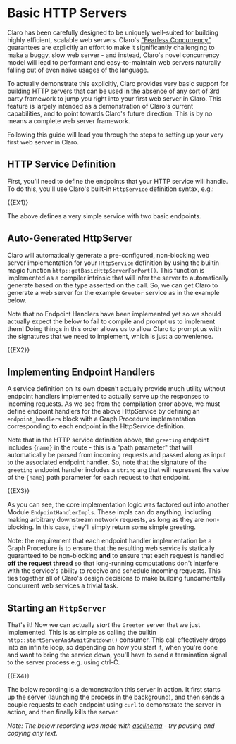 # Basic HTTP Servers

Claro has been carefully designed to be uniquely well-suited for building highly efficient, scalable web servers.
Claro's ["Fearless Concurrency"](../fearless_concurrency/fearless_concurrency.md) guarantees are explicitly an effort to
make it significantly challenging to make a buggy, slow web server - and instead, Claro's novel concurrency model will
lead to performant and easy-to-maintain web servers naturally falling out of even naive usages of the language.

To actually demonstrate this explicitly, Claro provides very basic support for building HTTP servers that can be used in
the absence of any sort of 3rd party framework to jump you right into your first web server in Claro. This feature is
largely intended as a demonstration of Claro's current capabilities, and to point towards Claro's future direction. This
is by no means a complete web server framework.

Following this guide will lead you through the steps to setting up your very first web server in Claro.

## HTTP Service Definition

First, you'll need to define the endpoints that your HTTP service will handle. To do this, you'll use Claro's built-in
`HttpService` definition syntax, e.g.:

{{EX1}}

The above defines a very simple service with two basic endpoints.

## Auto-Generated HttpServer

Claro will automatically generate a pre-configured, non-blocking web server implementation for your `HttpService`
definition by using the builtin magic function `http::getBasicHttpServerForPort()`. This function is implemented as a
compiler intrinsic that will infer the server to automatically generate based on the type asserted on the call. So, we
can get Claro to generate a web server for the example `Greeter` service as in the example below.

<div class="warning">
Note that no Endpoint Handlers have been implemented yet so we should actually expect the below to fail to compile and
prompt us to implement them! Doing things in this order allows us to allow Claro to prompt us with the signatures that
we need to implement, which is just a convenience.
</div>

{{EX2}}

## Implementing Endpoint Handlers

A service definition on its own doesn't actually provide much utility without endpoint handlers implemented to actually
serve up the responses to incoming requests. As we see from the compilation error above, we must define endpoint
handlers for the above HttpService by defining an `endpoint_handlers` block with a Graph Procedure implementation
corresponding to each endpoint in the HttpService definition. 

Note that in the HTTP service definition above, the `greeting` endpoint includes `{name}` in the route - this is a "path 
parameter" that will automatically be parsed from incoming requests and passed along as input to the associated endpoint
handler. So, note that the signature of the `greeting` endpoint handler includes a `string` arg that will represent the
value of the `{name}` path parameter for each request to that endpoint. 

{{EX3}}

As you can see, the core implementation logic was factored out into another Module `EndpointHandlerImpls`. These impls
can do anything, including making arbitrary downstream network requests, as long as they are non-blocking. In this case,
they'll simply return some simple greeting.

<div class="warning">
Note: the requirement that each endpoint handler implementation be a Graph Procedure is to ensure that the resulting
web service is statically guaranteed to be non-blocking <b>and</b> to ensure that each request is handled <b>off the
request thread</b> so that long-running computations don't interfere with the service's ability to receive and schedule 
incoming requests. This ties together all of Claro's design decisions to make building fundamentally concurrent web
services a trivial task.
</div>

## Starting an `HttpServer`

That's it! Now we can actually _start_ the `Greeter` server that we just implemented. This is as simple as calling the
builtin `http::startServerAndAwaitShutdown()` consumer. This call effectively drops into an infinite loop, so depending
on how you start it, when you're done and want to bring the service down, you'll have to send a termination signal to
the server process e.g. using ctrl-C.

{{EX4}}

The below recording is a demonstration this server in action. It first starts up the server (launching the process in
the background), and then sends a couple requests to each endpoint using `curl` to demonstrate the server in action, and
then finally kills the server.

_Note: The below recording was made with <a href="https://asciinema.org/" target="_blank">asciinema</a> - try pausing
and copying any text._
<script async id="asciicast-640744" src="https://asciinema.org/a/640744.js" data-preload="true" data-autoplay="false"></script>
